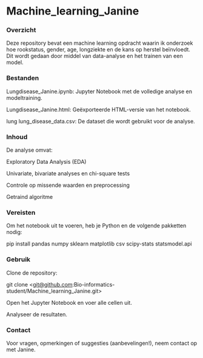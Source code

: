 # Machine_learning_Janine
### Overzicht

Deze repository bevat een machine learning opdracht waarin ik onderzoek hoe rookstatus, gender, age, longziekte en de kans op herstel beïnvloedt. Dit wordt gedaan door middel van data-analyse en het trainen van een model.

### Bestanden

Lungdisease_Janine.ipynb: Jupyter Notebook met de volledige analyse en modeltraining.

Lungdisease_Janine.html: Geëxporteerde HTML-versie van het notebook.

lung
lung_disease_data.csv: De dataset die wordt gebruikt voor de analyse.

### Inhoud

De analyse omvat:

Exploratory Data Analysis (EDA)

Univariate, bivariate analyses en chi-square tests

Controle op missende waarden en preprocessing

Getraind algoritme

### Vereisten

Om het notebook uit te voeren, heb je Python en de volgende pakketten nodig:

pip install pandas numpy sklearn matplotlib csv scipy-stats statsmodel.api


### Gebruik

Clone de repository:

git clone <git@github.com:Bio-informatics-student/Machine_learning_Janine.git>

Open het Jupyter Notebook en voer alle cellen uit.

Analyseer de resultaten.

### Contact

Voor vragen, opmerkingen of suggesties (aanbevelingen!), neem contact op met Janine.
